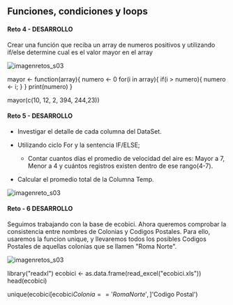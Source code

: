 ## Funciones, condiciones y loops

#### Reto 4 - DESARROLLO

 Crear una función que reciba un array de numeros positivos y utilizando if/else 
 determine cual es el valor mayor en el array

![imagenretos_s03](Screenshots_S03/Reto4.JPG)

mayor <- function(array){
  numero <- 0
  for(i in array){
    if(i >  numero){
      numero <- i;
    }
  }
  print(numero)
}

mayor(c(10, 12, 2, 394, 244,23))


#### Reto 5 - DESARROLLO

- Investigar el detalle de cada columna del DataSet.

- Utilizando ciclo For y la sentencia IF/ELSE; 
    * Contar cuantos días el promedio de velocidad del aire es: Mayor a 7, Menor a 4 y 
      cuántos registros existen dentro de ese rango(4-7). 
    
- Calcular el promedio total de la Columna Temp.

![imagenreto_s03](Screenshots5/Reto5.JPG)

#### Reto - 6 DESARROLLO
Seguimos trabajando con la base de ecobici. Ahora queremos comprobar la consistencia entre nombres de Colonias y Codigos Postales. Para ello, usaremos la funcion unique, y llevaremos todos los posibles Codigos Postales de aquellas colonias que se llamen "Roma Norte".

![imagenretos_s03](Screenshots_S03/Reto-6.JPG)


library("readxl")
ecobici <- as.data.frame(read_excel("ecobici.xls"))
head(ecobici)

unique(ecobici[ecobici$Colonia == 'Roma Norte',]$'Codigo Postal')



